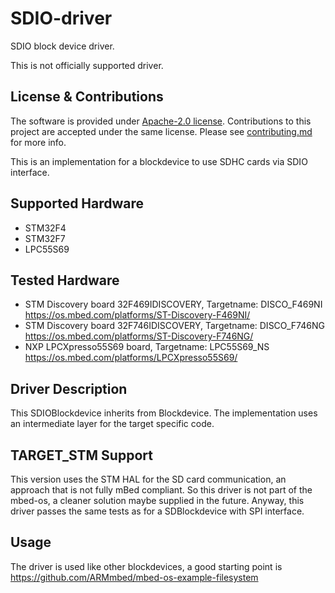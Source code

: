 # SDIO-driver

SDIO block device driver. 

This is not officially supported driver.

## License & Contributions 

The software is provided under [Apache-2.0 license](LICENSE). Contributions to this project are accepted under the same license. Please see [contributing.md](CONTRIBUTING.md) for more info.

This is an implementation for a blockdevice to use SDHC cards via SDIO interface.

## Supported Hardware
- STM32F4
- STM32F7
- LPC55S69

## Tested Hardware
- STM Discovery board 32F469IDISCOVERY, Targetname: DISCO_F469NI
  https://os.mbed.com/platforms/ST-Discovery-F469NI/
- STM Discovery board 32F746IDISCOVERY, Targetname: DISCO_F746NG
  https://os.mbed.com/platforms/ST-Discovery-F746NG/
- NXP LPCXpresso55S69 board, Targetname: LPC55S69_NS
  https://os.mbed.com/platforms/LPCXpresso55S69/  

## Driver Description 

This SDIOBlockdevice inherits from Blockdevice. The implementation uses an intermediate layer for the target specific code.

## TARGET_STM Support

This version uses the STM HAL for the SD card communication, an approach that is not fully mBed compliant. So this driver is not part of the mbed-os, a cleaner solution maybe supplied in the future. Anyway, this driver passes the same tests as for a SDBlockdevice with SPI interface.

## Usage

The driver is used like other blockdevices, a good starting point is https://github.com/ARMmbed/mbed-os-example-filesystem


